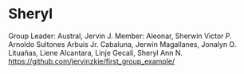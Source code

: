 # Sheryl
Group Leader: Austral, Jervin J.  Member: Aleonar, Sherwin Victor P.         Arnoldo Sultones Arbuis Jr.         Cabaluna, Jerwin         Magallanes, Jonalyn O.         Lituañas, Liene         Alcantara, Linje         Gecali, Sheryl Ann N.  https://github.com/jervinzkie/first_group_example/
